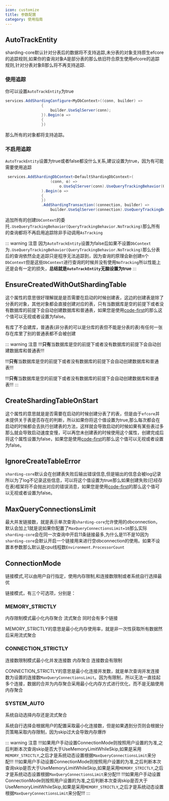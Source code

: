 ```yaml
---
icon: customize
title: 参数配置
category: 使用指南
---
```


## AutoTrackEntity
sharding-core默认针对分表后的数据将不支持追踪,未分表的对象支持原生efcore的追踪规则,如果你的查询对象A是部分表的那么依旧符合原生使用efcore的追踪规则,针对分表对象B那么将不再支持追踪.

### 使用追踪
你可以设置`AutoTrackEntity`为true
```csharp
services.AddShardingConfigure<MyDbContext>((conn, builder) =>
                {
                    builder.UseSqlServer(conn);
                }).Begin(o =>
                {
                })
```
那么所有的对象都将支持追踪。

### 不启用追踪
`AutoTrackEntity`设置为true或者false都没什么关系,建议设置为true，因为有可能需要使用追踪
```csharp
 services.AddShardingDbContext<DefaultShardingDbContext>(
                    (conn, o) =>
                        o.UseSqlServer(conn).UseQueryTrackingBehavior(QueryTrackingBehavior.NoTracking)
                ).Begin(o =>
                {
                })
                .AddShardingTransaction((connection, builder) =>
                    builder.UseSqlServer(connection).UseQueryTrackingBehavior(QueryTrackingBehavior.NoTracking))
```
追加所有的创建`DbContext`的委托`.UseQueryTrackingBehavior(QueryTrackingBehavior.NoTracking)`那么所有的查询都将不再启用追踪除非手动调用`AsTracking`

::: warning 注意
因为`AutoTrackEntity`设置为false后如果不设置`DbContext`为`.UseQueryTrackingBehavior(QueryTrackingBehavior.NoTracking)`那么分表后的查询依然会走追踪只是程序无法追踪到，因为查询的原理会新创建n个`DbContext`但是这些`DbContext`进行查询的时候并没有使用`NoTracking`所以性能上还是会有一定的损失，**总结就是`AutoTrackEntity`无脑设置为true**
:::

## EnsureCreatedWithOutShardingTable

这个属性的意思很好理解就是是否需要在启动的时候创建表，这边的创建表是除了分表的对象，其他对象都会直接创建对应的表，只有当数据库是空的前提下或者没有数据库的前提下会自动创建数据库和普通表，如果您是使用[code-first](/sharding-core-doc/adv/code-first/)的那么这个值可以无视或者设置为false。

有库了不会建库，普通表(非分表的可以是分库的表但不能是分表的表)有任何一张存在库里了别的普通表都不会被创建

::: warning 注意
!!!**只有**当数据库是空的前提下或者没有数据库的前提下会自动创建数据库和普通表!!!

!!!**只有**当数据库是空的前提下或者没有数据库的前提下会自动创建数据库和普通表!!!

!!!**只有**当数据库是空的前提下或者没有数据库的前提下会自动创建数据库和普通表!!!
:::

## CreateShardingTableOnStart

这个属性的意思就是是否需要在启动的时候创建分表了的表，但是由于`efcore`并未提供关于表是否存在的判断，所以如果你将这个值设置为true,那么每次都会在启动的时候都会去执行创建表的方法，这样就会导致启动的时候如果有某些表过多那么就会导致启动速度变慢，可以再您未创建表的时候使用这个属性，创建完成后将这个属性设置为false，如果您是使用[code-first](/sharding-core-doc/adv/code-first/)的那么这个值可以无视或者设置为false。

## IgnoreCreateTableError

`sharding-core`默认会在创建表失败后输出错误信息,但是输出的信息会被log记录所以为了log不记录这些信息，可以将这个值设置为true那么如果创建失败(已经存在表)框架将不会抛出对应的错误消息，如果您是使用[code-first](/sharding-core-doc/adv/code-first/)的那么这个值可以无视或者设置为false。

## MaxQueryConnectionsLimit

最大并发链接数，就是表示单次查询`sharding-core`允许使用的dbconnection，默认会加上1就是说如果你配置了`MaxQueryConnectionsLimit=10`那么实际`sharding-core`会在同一次查询中开启11条链接最多,为什么是11不是10因为`sharding-core`会默认开启一个链接用来进行空dbconnection的使用。如果不设置本参数那么默认是cpu线程数`Environment.ProcessorCount`

## ConnectionMode
链接模式,可以由用户自行指定，使用内存限制,和连接数限制或者系统自行选择最优

链接模式，有三个可选项，分别是：
### MEMORY_STRICTLY
内存限制模式最小化内存聚合 流式聚合 同时会有多个链接

MEMORY_STRICTLY的意思是最小化内存使用率，就是非一次性获取所有数据然后采用流式聚合

### CONNECTION_STRICTLY
连接数限制模式最小化并发连接数 内存聚合 连接数会有限制

CONNECTION_STRICTLY的意思是最小化连接并发数，就是单次查询并发连接数为设置的连接数`MaxQueryConnectionsLimit`。因为有限制，所以无法一直挂起多个连接，数据的合并为内存聚合采用最小化内存方式进行优化，而不是无脑使用内存聚合


### SYSTEM_AUTO
系统自动选择内存还是流式聚合

系统自行选择会根据用户的配置采取最小化连接数，但是如果遇到分页则会根据分页策略采取内存限制，因为skip过大会导致内存爆炸


::: warning 注意
!!!如果用户手动设置ConnectionMode则按照用户设置的为准,之后判断本次查询skip是否大于UseMemoryLimitWhileSkip,如果是采用`MEMORY_STRICTLY`,之后才是系统动态设置根据`MaxQueryConnectionsLimit`来分配!!!
!!!如果用户手动设置ConnectionMode则按照用户设置的为准,之后判断本次查询skip是否大于UseMemoryLimitWhileSkip,如果是采用`MEMORY_STRICTLY`,之后才是系统动态设置根据`MaxQueryConnectionsLimit`来分配!!!
!!!如果用户手动设置ConnectionMode则按照用户设置的为准,之后判断本次查询skip是否大于UseMemoryLimitWhileSkip,如果是采用`MEMORY_STRICTLY`,之后才是系统动态设置根据`MaxQueryConnectionsLimit`来分配!!!
:::